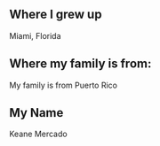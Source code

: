 ## Where I grew up
Miami, Florida

## Where my family is from:
My family is from Puerto Rico

## My Name 
Keane Mercado
